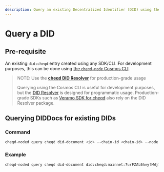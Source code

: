 ```yaml
---
description: Query an existing Decentralized Identifier (DID) using the cheqd Cosmos CLI.
---
```


# Query a DID

## Pre-requisite

An existing `did:cheqd` entry created using any SDK/CLI. For development purposes, this can be done using [the `cheqd-node` Cosmos CLI](create-did.md).

> NOTE: Use the [**cheqd DID Resolver**](../../did-resolver/) for production-grade usage
>
> Querying using the Cosmos CLI is useful for development purposes, but the [DID Resolver](../../did-resolver/) is designed for programmatic usage. Production-grade SDKs such as [Veramo SDK for cheqd](../../../sdk/veramo/) also rely on the DID Resolver package.

## Querying DIDDocs for existing DIDs

### Command

```bash
cheqd-noded query cheqd did-document <id> --chain-id <chain-id> --node <node-rpc-endpoint>
```

### Example

```bash
cheqd-noded query cheqd did-document did:cheqd:mainnet:7urFZAL6hvyfHWjfEmEpnN --node https://rpc.cheqd.net:443
```
